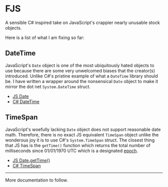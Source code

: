 # FJS

A sensible C# inspired take on JavaScript's crappier nearly unusable stock objects.

Here is a list of what I am fixing so far:

## DateTime

JavaScript's `Date` object is one of the most ubiquitously hated objects to use because there are some very unwelcomed biases that the creator(s) introduced. Unlike C#'s pristine example of what a `DateTime` library should be. I have written a wrapper around the nonsensical `Date` object to make it mirror the dot net `System.DateTime` struct.

- [JS Date](https://developer.mozilla.org/en-US/docs/Web/JavaScript/Reference/Global_Objects/Date)
- [C# DateTime](https://learn.microsoft.com/en-us/dotnet/api/system.datetime)

## TimeSpan

JavaScript's woefully lacking `Date` object does not support reasonable date math. Therefore, there is no exact JS equivalent `TimeSpan` object unlike the wonderous joy it is to use C#'s `System.TimeSpan` struct. The closest thing that JS has is the `getTime()` function which returns the total number of milliseconds since 01/01/1970 UTC which is a designated [epoch](https://tc39.es/ecma262/multipage/numbers-and-dates.html#sec-time-values-and-time-range).

- [JS Date.getTime()](https://developer.mozilla.org/en-US/docs/Web/JavaScript/Reference/Global_Objects/Date/getTime)
- [C# TimeSpan](https://learn.microsoft.com/en-us/dotnet/api/system.timespan.-ctor)

---

More documentation to follow.
